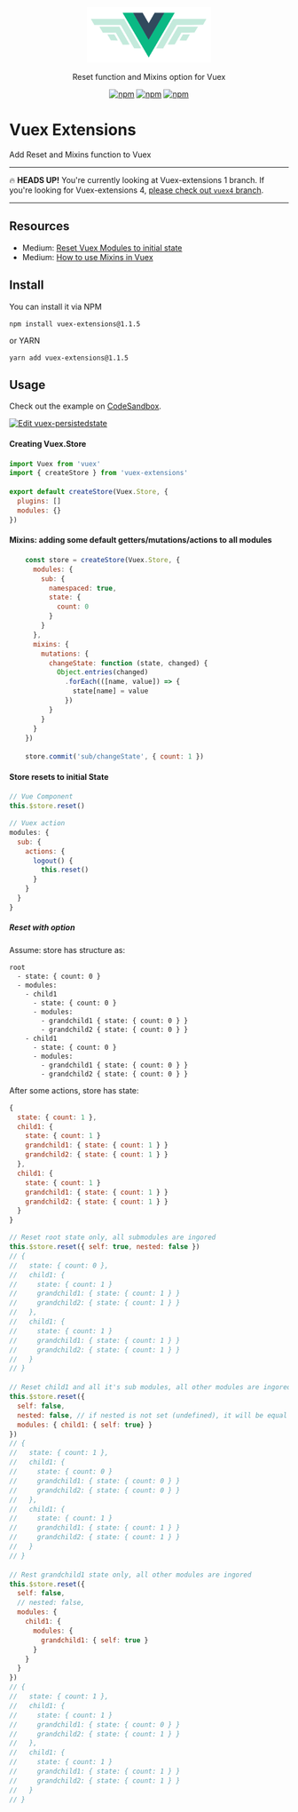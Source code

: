 <p align="center">
  <img alt="vuex-extensions" height="100" src="./docs/images/logo.png">
</p>
<p align="center">
   Reset function and Mixins option for Vuex
</p>
<p align="center">
  <a href="https://circleci.com/gh/huybuidac/vuex-extensions"><img alt="npm" src="https://circleci.com/gh/huybuidac/vuex-extensions.svg?style=svg"></a>
  <a href="https://badge.fury.io/js/vuex-extensions"><img alt="npm" src="https://badge.fury.io/js/vuex-extensions.svg"></a>
  <a href="https://coveralls.io/github/huybuidac/vuex-extensions?branch=master"><img alt="npm" src="https://coveralls.io/repos/github/huybuidac/vuex-extensions/badge.svg?branch=master"></a>
</p>


# Vuex Extensions
Add Reset and Mixins function to Vuex

---

:fire: **HEADS UP!** You're currently looking at Vuex-extensions 1 branch. If you're looking for Vuex-extensions 4, [please check out `vuex4` branch](https://github.com/huybuidac/vuex-extensions/tree/vuex4).

---

## Resources

* Medium: [Reset Vuex Modules to initial state](https://medium.com/@huybuidac_12792/reset-vuex-module-state-d2573bfbd78)
* Medium: [How to use Mixins in Vuex](https://medium.com/@huybuidac_12792/how-to-use-mixins-in-vuex-777f7dc0e5a6)

## Install
You can install it via NPM
```console
npm install vuex-extensions@1.1.5
```

or YARN
```console
yarn add vuex-extensions@1.1.5
```

## Usage

Check out the example on [CodeSandbox](https://codesandbox.io/s/lively-thunder-hrh2o).

[![Edit vuex-persistedstate](https://codesandbox.io/static/img/play-codesandbox.svg)](https://codesandbox.io/s/lively-thunder-hrh2o)

#### Creating Vuex.Store
```js
import Vuex from 'vuex'
import { createStore } from 'vuex-extensions'

export default createStore(Vuex.Store, {
  plugins: []
  modules: {}
})
```

#### Mixins: adding some default getters/mutations/actions to all modules
```js
    const store = createStore(Vuex.Store, {
      modules: {
        sub: {
          namespaced: true,
          state: {
            count: 0
          }
        }
      },
      mixins: {
        mutations: {
          changeState: function (state, changed) {
            Object.entries(changed)
              .forEach(([name, value]) => {
                state[name] = value
              })
          }
        }
      }
    })
    
    store.commit('sub/changeState', { count: 1 })
```

#### Store resets to initial State
```js
// Vue Component
this.$store.reset()
```

```js
// Vuex action
modules: {
  sub: {
    actions: {
      logout() {
        this.reset()
      }
    }
  }
}
```

##### Reset with option
Assume: store has structure as:
```
root
  - state: { count: 0 }
  - modules:
    - child1
      - state: { count: 0 }
      - modules:
        - grandchild1 { state: { count: 0 } }
        - grandchild2 { state: { count: 0 } }
    - child1
      - state: { count: 0 }
      - modules:
        - grandchild1 { state: { count: 0 } }
        - grandchild2 { state: { count: 0 } }
```

After some actions, store has state:
```js
{
  state: { count: 1 },
  child1: { 
    state: { count: 1 }
    grandchild1: { state: { count: 1 } }
    grandchild2: { state: { count: 1 } }
  },
  child1: {
    state: { count: 1 }
    grandchild1: { state: { count: 1 } }
    grandchild2: { state: { count: 1 } }
  }
}
```

```js
// Reset root state only, all submodules are ingored
this.$store.reset({ self: true, nested: false })
// {
//   state: { count: 0 },
//   child1: { 
//     state: { count: 1 }
//     grandchild1: { state: { count: 1 } }
//     grandchild2: { state: { count: 1 } }
//   },
//   child1: {
//     state: { count: 1 }
//     grandchild1: { state: { count: 1 } }
//     grandchild2: { state: { count: 1 } }
//   }
// }

// Reset child1 and all it's sub modules, all other modules are ingored
this.$store.reset({ 
  self: false,
  nested: false, // if nested is not set (undefined), it will be equal to self
  modules: { child1: { self: true} }
})
// {
//   state: { count: 1 },
//   child1: { 
//     state: { count: 0 }
//     grandchild1: { state: { count: 0 } }
//     grandchild2: { state: { count: 0 } }
//   },
//   child1: {
//     state: { count: 1 }
//     grandchild1: { state: { count: 1 } }
//     grandchild2: { state: { count: 1 } }
//   }
// }

// Rest grandchild1 state only, all other modules are ingored
this.$store.reset({ 
  self: false,
  // nested: false,
  modules: { 
    child1: {
      modules: {
        grandchild1: { self: true }
      }
    } 
  }
})
// {
//   state: { count: 1 },
//   child1: { 
//     state: { count: 1 }
//     grandchild1: { state: { count: 0 } }
//     grandchild2: { state: { count: 1 } }
//   },
//   child1: {
//     state: { count: 1 }
//     grandchild1: { state: { count: 1 } }
//     grandchild2: { state: { count: 1 } }
//   }
// }
```

